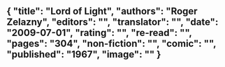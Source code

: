 {
 "title": "Lord of Light",
 "authors": "Roger Zelazny",
 "editors": "",
 "translator": "",
 "date": "2009-07-01",
 "rating": "",
 "re-read": "",
 "pages": "304",
 "non-fiction": "",
 "comic": "",
 "published": "1967",
 "image": ""
}
---

